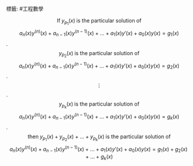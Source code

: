 標籤: #工程數學 

$$\text{If}\; y_{p_1}(x) \; \text{is the particular solution of}$$
$$a_n(x)y^{(n)}(x) + a_{n-1}(x)y^{(n-1)}(x) + ... + a_1(x)y'(x) + a_0(x)y(x) = g_1(x)$$
.
$$y_{p_2}(x) \; \text{is the particular solution of}$$
$$a_n(x)y^{(n)}(x) + a_{n-1}(x)y^{(n-1)}(x) + ... + a_1(x)y'(x) + a_0(x)y(x) = g_2(x)$$
.
$$\vdots$$
.
$$y_{p_k}(x) \; \text{is the particular solution of}$$
$$a_n(x)y^{(n)}(x) + a_{n-1}(x)y^{(n-1)}(x) + ... + a_1(x)y'(x) + a_0(x)y(x) = g_k(x)$$
.
$$\text{then}\; y_{p_1}(x) + y_{p_2}(x) + ... + y_{p_k}(x) \; \text{is the particular solution of}$$
$$a_n(x)y^{(n)}(x) + a_{n-1}(x)y^{(n-1)}(x) + ... + a_1(x)y'(x) + a_0(x)y(x) = g_1(x) + g_2(x) + ... + g_k(x)$$